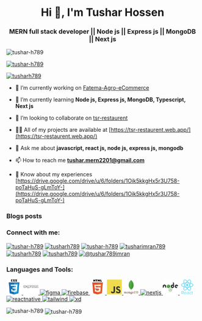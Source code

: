 <h1 align="center">Hi 👋, I'm Tushar Hossen</h1>
<h3 align="center">MERN full stack developer || Node js || Express js || MongoDB || Next js</h3>

<p align="left"> <img src="https://komarev.com/ghpvc/?username=tushar-h789&label=Profile%20views&color=0e75b6&style=flat" alt="tushar-h789" /> </p>

<p align="left"> <a href="https://github.com/ryo-ma/github-profile-trophy"><img src="https://github-profile-trophy.vercel.app/?username=tushar-h789" alt="tushar-h789" /></a> </p>

<p align="left"> <a href="https://twitter.com/tusharh789" target="blank"><img src="https://img.shields.io/twitter/follow/tusharh789?logo=twitter&style=for-the-badge" alt="tusharh789" /></a> </p>

- 🔭 I’m currently working on [Fatema-Agro-eCommerce](https://github.com/tushar-h789/fatema-agro-LI-client)

- 🌱 I’m currently learning **Node js, Express js, MongoDB, Typescript, Next js**

- 👯 I’m looking to collaborate on [tsr-restaurent](https://github.com/tushar-h789/tsr-restaurent-client)

- 👨‍💻 All of my projects are available at [https://tsr-restaurent.web.app/](https://tsr-restaurent.web.app/)

- 💬 Ask me about **javascript, react js, node js, express js, mongodb**

- 📫 How to reach me **tushar.mern2201@gmail.com**

- 📄 Know about my experiences [https://drive.google.com/drive/u/6/folders/1Oik5kkgHx5r3U758-poTaHuS-gLmToY-](https://drive.google.com/drive/u/6/folders/1Oik5kkgHx5r3U758-poTaHuS-gLmToY-)

### Blogs posts
<!-- BLOG-POST-LIST:START -->
<!-- BLOG-POST-LIST:END -->

<h3 align="left">Connect with me:</h3>
<p align="left">
<a href="https://codepen.io/tushar-h789" target="blank"><img align="center" src="https://raw.githubusercontent.com/rahuldkjain/github-profile-readme-generator/master/src/images/icons/Social/codepen.svg" alt="tushar-h789" height="30" width="40" /></a>
<a href="https://twitter.com/tusharh789" target="blank"><img align="center" src="https://raw.githubusercontent.com/rahuldkjain/github-profile-readme-generator/master/src/images/icons/Social/twitter.svg" alt="tusharh789" height="30" width="40" /></a>
<a href="https://linkedin.com/in/tushar-h789" target="blank"><img align="center" src="https://raw.githubusercontent.com/rahuldkjain/github-profile-readme-generator/master/src/images/icons/Social/linked-in-alt.svg" alt="tushar-h789" height="30" width="40" /></a>
<a href="https://kaggle.com/tusharimran789" target="blank"><img align="center" src="https://raw.githubusercontent.com/rahuldkjain/github-profile-readme-generator/master/src/images/icons/Social/kaggle.svg" alt="tusharimran789" height="30" width="40" /></a>
<a href="https://fb.com/tusharh789" target="blank"><img align="center" src="https://raw.githubusercontent.com/rahuldkjain/github-profile-readme-generator/master/src/images/icons/Social/facebook.svg" alt="tusharh789" height="30" width="40" /></a>
<a href="https://instagram.com/tusharh789" target="blank"><img align="center" src="https://raw.githubusercontent.com/rahuldkjain/github-profile-readme-generator/master/src/images/icons/Social/instagram.svg" alt="tusharh789" height="30" width="40" /></a>
<a href="https://medium.com/@tushar789imran" target="blank"><img align="center" src="https://raw.githubusercontent.com/rahuldkjain/github-profile-readme-generator/master/src/images/icons/Social/medium.svg" alt="@tushar789imran" height="30" width="40" /></a>
</p>

<h3 align="left">Languages and Tools:</h3>
<p align="left"> <a href="https://www.w3schools.com/css/" target="_blank" rel="noreferrer"> <img src="https://raw.githubusercontent.com/devicons/devicon/master/icons/css3/css3-original-wordmark.svg" alt="css3" width="40" height="40"/> </a> <a href="https://expressjs.com" target="_blank" rel="noreferrer"> <img src="https://raw.githubusercontent.com/devicons/devicon/master/icons/express/express-original-wordmark.svg" alt="express" width="40" height="40"/> </a> <a href="https://www.figma.com/" target="_blank" rel="noreferrer"> <img src="https://www.vectorlogo.zone/logos/figma/figma-icon.svg" alt="figma" width="40" height="40"/> </a> <a href="https://firebase.google.com/" target="_blank" rel="noreferrer"> <img src="https://www.vectorlogo.zone/logos/firebase/firebase-icon.svg" alt="firebase" width="40" height="40"/> </a> <a href="https://www.w3.org/html/" target="_blank" rel="noreferrer"> <img src="https://raw.githubusercontent.com/devicons/devicon/master/icons/html5/html5-original-wordmark.svg" alt="html5" width="40" height="40"/> </a> <a href="https://developer.mozilla.org/en-US/docs/Web/JavaScript" target="_blank" rel="noreferrer"> <img src="https://raw.githubusercontent.com/devicons/devicon/master/icons/javascript/javascript-original.svg" alt="javascript" width="40" height="40"/> </a> <a href="https://www.mongodb.com/" target="_blank" rel="noreferrer"> <img src="https://raw.githubusercontent.com/devicons/devicon/master/icons/mongodb/mongodb-original-wordmark.svg" alt="mongodb" width="40" height="40"/> </a> <a href="https://nextjs.org/" target="_blank" rel="noreferrer"> <img src="https://cdn.worldvectorlogo.com/logos/nextjs-2.svg" alt="nextjs" width="40" height="40"/> </a> <a href="https://nodejs.org" target="_blank" rel="noreferrer"> <img src="https://raw.githubusercontent.com/devicons/devicon/master/icons/nodejs/nodejs-original-wordmark.svg" alt="nodejs" width="40" height="40"/> </a> <a href="https://reactjs.org/" target="_blank" rel="noreferrer"> <img src="https://raw.githubusercontent.com/devicons/devicon/master/icons/react/react-original-wordmark.svg" alt="react" width="40" height="40"/> </a> <a href="https://reactnative.dev/" target="_blank" rel="noreferrer"> <img src="https://reactnative.dev/img/header_logo.svg" alt="reactnative" width="40" height="40"/> </a> <a href="https://tailwindcss.com/" target="_blank" rel="noreferrer"> <img src="https://www.vectorlogo.zone/logos/tailwindcss/tailwindcss-icon.svg" alt="tailwind" width="40" height="40"/> </a> <a href="https://www.adobe.com/products/xd.html" target="_blank" rel="noreferrer"> <img src="https://cdn.worldvectorlogo.com/logos/adobe-xd.svg" alt="xd" width="40" height="40"/> </a> </p>

<p><img align="left" src="https://github-readme-stats.vercel.app/api/top-langs?username=tushar-h789&show_icons=true&locale=en&layout=compact" alt="tushar-h789" /></p>

<p>&nbsp;<img align="center" src="https://github-readme-stats.vercel.app/api?username=tushar-h789&show_icons=true&locale=en" alt="tushar-h789" /></p>
